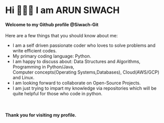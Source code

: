 <h1>Hi 🙋🏻‍♂️ I am ARUN SIWACH</h1>
<h4>Welcome to my Github profile @Siwach-Git</h4>
<p>Here are a few things that you should know about me:</p>
<ul>
    <li>I am a self driven passionate coder who loves to solve problems and write efficient codes.</li>
    <li>My primary coding language: Python.</li>
    <li>I am happy to discuss about: Data Structures and Algorithms, Programming in Python/Java, <br>Computer concepts(Operating Systems,Databases), Cloud(AWS/GCP) and Linux.</li>
    <li>I am looking forward to collaborate on Open-Source Projects.</li>
    <li>I am just trying to impart my knowledge via repositories which will be quite helpful for those who code in python.</li>
</ul>
<br>
<h4>Thank you for visiting my profile.</h4>

<!---
Siwach-Git/Siwach-Git is a ✨ special ✨ repository because its `README.md` (this file) appears on your GitHub profile.
You can click the Preview link to take a look at your changes.
--->
